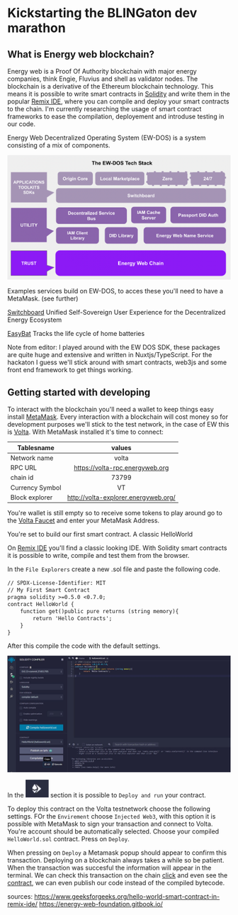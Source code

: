 # Kickstarting the BLINGaton dev marathon

## What is Energy web blockchain? 

Energy web is a Proof Of Authority blockchain with major energy companies, think Engie, Fluvius and shell as validator nodes. The blockchain is a derivative of the Ethereum blockchain technology. This means it is possible to write smart contracts in [Solidity](https://soliditylang.org/) and write them in the popular [Remix IDE](https://remix.ethereum.org/), where you can compile and deploy your smart contracts to the chain. I'm currently researching the usage of smart contract frameworks to ease the compilation, deployement and introduse testing in our code.

Energy Web Decentralized Operating System (EW-DOS) is a system consisting of a mix of components. 

![alt text](./ew-dos-stack.png "EW-DOS")

Examples services build on EW-DOS, to acces these you'll need to have a MetaMask. (see further)

[Switchboard](https://switchboard.energyweb.org/) Unified Self-Sovereign User Experience for the Decentralized Energy Ecosystem

[EasyBat](https://easybat-dev.energyweb.org/) Tracks the life cycle of home batteries

Note from editor: I played around with the EW DOS SDK, these packages are quite huge and extensive and written  in Nuxtjs/TypeScript. For the hackaton I guess we'll stick around with smart contracts, web3js and some front end framework to get things working. 

## Getting started with developing 

To interact with the blockchain you'll need a wallet to keep things easy install [MetaMask](https://metamask.io/). Every interaction with a blockchain will cost money so for development purposes we'll stick to the test network, in the case of EW this is [Volta](https://volta-explorer.energyweb.org/). With MetaMask installed it's time to connect: 

| Tablesname        | values           | 
| ------------- |:-------------:| 
| Network name      | volta | $1600 |
|RPC URL      | https://volta-rpc.energyweb.org      |   
| chain id |73799   |  
|Currency Symbol|VT| 
|Block explorer|http://volta-explorer.energyweb.org/ |

You're wallet is still empty so to receive some tokens to play around go to the [Volta Faucet](https://voltafaucet.energyweb.org/) and enter your MetaMask Address. 

You're set to build our first smart contract. A classic HelloWorld



On [Remix IDE](https://remix.ethereum.org/) you'll find a classic looking IDE. With Solidity smart contracts it is possible to write, compile and test them from the browser.

In the `File Explorers` create a new .sol file and paste the following code.

```
// SPDX-License-Identifier: MIT
// My First Smart Contract 
pragma solidity >=0.5.0 <0.7.0;
contract HelloWorld {
    function get()public pure returns (string memory){
        return 'Hello Contracts';
    }
}
```

After this compile the code with the default settings. 

![alt text](https://raw.githubusercontent.com/yoerideschepper/blingaton-kickstart/master/remix-ide.JPG "REMIX")

In the ![alt text](https://raw.githubusercontent.com/yoerideschepper/blingaton-kickstart/master/deploy.JPG "deploy") section it is possible to `Deploy and run` your contract. 

To deploy this contract on the Volta testnetwork choose the following settings. FOr the `Envirement` choose `Injected Web3`, with this option it is possible with MetaMask to sign your transaction and connect to Volta. You're account should be automatically selected. Choose your compiled `HelloWorld.sol` contract. Press on `Deploy`.

When pressing on `Deploy` a Metamask popup should appear to confirm this transaction. Deploying on a blockchain always takes a while so be patient. When the transaction was succesful the information will appear in the terminal. We can check this transaction on the chain [click](https://volta-explorer.energyweb.org/tx/0x426b3d4c5d879b459b8d9f4ff0641c74cc4da07c30c0cc9dda8deee2db4b218e/internal-transactions) and even see the [contract](https://volta-explorer.energyweb.org/address/0x7442D64B7FAB9eEE8caA3ca44eD77f758CA298a7/transactions), we can even publish our code instead of the compiled bytecode. 






sources:
https://www.geeksforgeeks.org/hello-world-smart-contract-in-remix-ide/
https://energy-web-foundation.gitbook.io/
